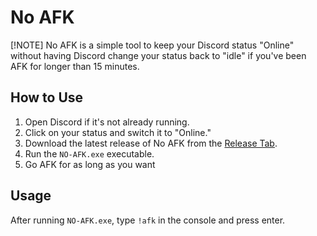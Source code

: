# No AFK
[!NOTE]
No AFK is a simple tool to keep your Discord status "Online" without having Discord change your status back to "idle" if you've been AFK for longer than 15 minutes.

## How to Use

1. Open Discord if it's not already running.
2. Click on your status and switch it to "Online."
3. Download the latest release of No AFK from the [Release Tab](https://github.com/fate-inc/No-AFK/releases/tag/yes).
4. Run the `NO-AFK.exe` executable.
5. Go AFK for as long as you want

## Usage

After running `NO-AFK.exe`, type `!afk` in the console and press enter.
